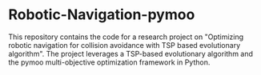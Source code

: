 # Robotic-Navigation-pymoo
This repository contains the code for a research project on "Optimizing robotic navigation for collision avoidance with TSP based evolutionary algorithm". The project leverages a TSP-based evolutionary algorithm and the pymoo multi-objective optimization framework in Python.
